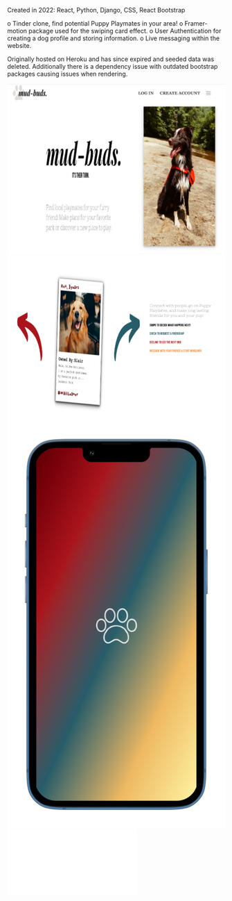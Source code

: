 Created in 2022: React, Python, Django, CSS, React Bootstrap

o Tinder clone, find potential Puppy Playmates in your area!
o Framer-motion package used for the swiping card effect.
o User Authentication for creating a dog profile and storing information.
o Live messaging within the website.

Originally hosted on Heroku and has since expired and seeded data was deleted. Additionally there is a dependency issue with outdated bootstrap packages causing issues when rendering.

![Home Page](src/images/1.png)
![Swiping Ability in UI](src/images/2.png)
![Mobile Buffer Screen](src/images/3.png)
![Backend Layout](src/images/4.pdf)
